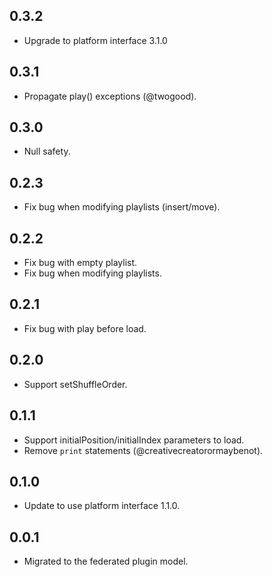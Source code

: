 ## 0.3.2

* Upgrade to platform interface 3.1.0

## 0.3.1

* Propagate play() exceptions (@twogood).

## 0.3.0

* Null safety.

## 0.2.3

* Fix bug when modifying playlists (insert/move).

## 0.2.2

* Fix bug with empty playlist.
* Fix bug when modifying playlists.

## 0.2.1

* Fix bug with play before load.

## 0.2.0

* Support setShuffleOrder.

## 0.1.1

* Support initialPosition/initialIndex parameters to load.
* Remove `print` statements (@creativecreatorormaybenot).

## 0.1.0

* Update to use platform interface 1.1.0.

## 0.0.1

* Migrated to the federated plugin model.
